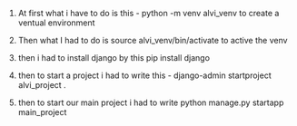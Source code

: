 1. At first what i have to do is  this - python -m venv alvi_venv
to create a ventual environment

2. Then what I had to do is source alvi_venv/bin/activate
to active the venv

3. then i had to install django by this pip install django

4. then to start a project i had to write this - django-admin startproject alvi_project .

5. then to start our main project i had to write python manage.py startapp main_project

